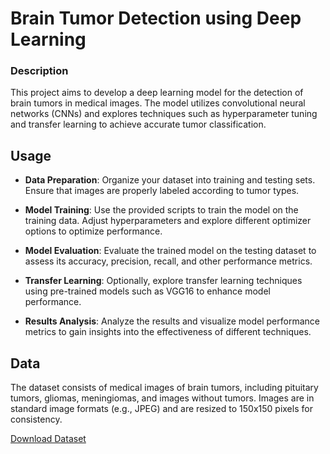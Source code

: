 # Brain Tumor Detection using Deep Learning
### Description
This project aims to develop a deep learning model for the detection of brain tumors in medical images. The model utilizes convolutional neural networks (CNNs) and explores techniques such as hyperparameter tuning and transfer learning to achieve accurate tumor classification.

## Usage
- **Data Preparation**: Organize your dataset into training and testing sets. Ensure that images are properly labeled according to tumor types.

- **Model Training**: Use the provided scripts to train the model on the training data. Adjust hyperparameters and explore different optimizer options to optimize performance.

- **Model Evaluation**: Evaluate the trained model on the testing dataset to assess its accuracy, precision, recall, and other performance metrics.

- **Transfer Learning**: Optionally, explore transfer learning techniques using pre-trained models such as VGG16 to enhance model performance.

- **Results Analysis**: Analyze the results and visualize model performance metrics to gain insights into the effectiveness of different techniques.

## Data

The dataset consists of medical images of brain tumors, including pituitary tumors, gliomas, meningiomas, and images without tumors. Images are in standard image formats (e.g., JPEG) and are resized to 150x150 pixels for consistency.

[Download Dataset](https://drive.google.com/drive/u/0/folders/1G_AFY7Kc1VUihHzs1OQxTnQTp02d7W7L)
